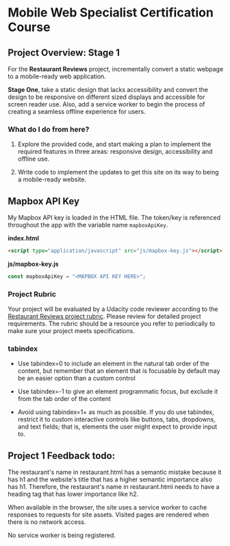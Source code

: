 # Mobile Web Specialist Certification Course

## Project Overview: Stage 1

For the **Restaurant Reviews** project, incrementally convert a static webpage to a mobile-ready web application.

**Stage One**, take a static design that lacks accessibility and convert the design to be responsive on different sized displays and accessible for screen reader use. Also, add a service worker to begin the process of creating a seamless offline experience for users.

### What do I do from here?

1. Explore the provided code, and start making a plan to implement the required features in three areas: responsive design, accessibility and offline use.

2. Write code to implement the updates to get this site on its way to being a mobile-ready website.

## Mapbox API Key

My Mapbox API key is loaded in the HTML file. The token/key is referenced throughout the app with the
variable name `mapboxApiKey`.

**index.html**

```html
<script type="application/javascript" src="js/mapbox-key.js"></script>
```

**js/mapbox-key.js**

```js
const mapboxApiKey = "<MAPBOX API KEY HERE>";
```

### Project Rubric

Your project will be evaluated by a Udacity code reviewer according to the [Restaurant Reviews project rubric](https://review.udacity.com/#!/rubrics/1090/view). Please review for detailed project requirements. The rubric should be a resource you refer to periodically to make sure your project meets specifications.

### tabindex

- Use tabindex=0 to include an element in the natural tab order of the content, but remember that an element that is focusable by default may be an easier option than a custom control

- Use tabindex=-1 to give an element programmatic focus, but exclude it from the tab order of the content

- Avoid using tabindex=1+ as much as possible. If you do use tabindex, restrict it to custom interactive controls like buttons, tabs, dropdowns, and text fields; that is, elements the user might expect to provide input to.

## Project 1 Feedback todo:

The restaurant's name in restaurant.html has a semantic mistake because it has h1 and the website's title that has a higher semantic importance also has h1. Therefore, the restaurant's name in restaurant.html needs to have a heading tag that has lower importance like h2.

When available in the browser, the site uses a service worker to cache responses to requests for site assets. Visited pages are rendered when there is no network access.

No service worker is being registered.
